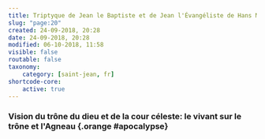 ```yaml
---
title: Triptyque de Jean le Baptiste et de Jean l'Évangéliste de Hans Memling
slug: "page:20"
created: 24-09-2018, 20:28
date: 24-09-2018, 20:28
modified: 06-10-2018, 11:58
visible: false
routable: false
taxonomy:
    category: [saint-jean, fr]
shortcode-core:
    active: true
---
```

### Vision du trône du dieu et de la cour céleste: le vivant sur le trône et l'Agneau {.orange #apocalypse}



[1]: /bruges/hopital-saint-jean/saint-jean/page:2#renvoi-aristodeme "https://francois-vidit.com/docs/fr/saint-jean/page:2#renvoi-aristodeme"